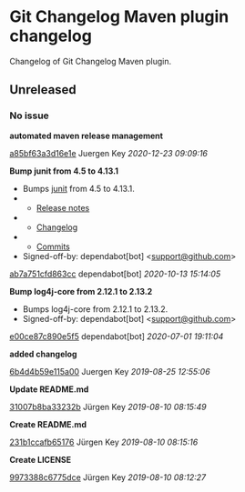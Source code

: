 # Git Changelog Maven plugin changelog

Changelog of Git Changelog Maven plugin.

## Unreleased
### No issue

**automated maven release management**


[a85bf63a3d16e1e](https://github.com/elbosso/Log4J2CustomJMXAppender/commit/a85bf63a3d16e1e) Juergen Key *2020-12-23 09:09:16*

**Bump junit from 4.5 to 4.13.1**

 * Bumps [junit](https://github.com/junit-team/junit4) from 4.5 to 4.13.1.
 * - [Release notes](https://github.com/junit-team/junit4/releases)
 * - [Changelog](https://github.com/junit-team/junit4/blob/main/doc/ReleaseNotes4.13.1.md)
 * - [Commits](https://github.com/junit-team/junit4/commits/r4.13.1)
 * Signed-off-by: dependabot[bot] &lt;support@github.com&gt;

[ab7a751cfd863cc](https://github.com/elbosso/Log4J2CustomJMXAppender/commit/ab7a751cfd863cc) dependabot[bot] *2020-10-13 15:14:05*

**Bump log4j-core from 2.12.1 to 2.13.2**

 * Bumps log4j-core from 2.12.1 to 2.13.2.
 * Signed-off-by: dependabot[bot] &lt;support@github.com&gt;

[e00ce87c890e5f5](https://github.com/elbosso/Log4J2CustomJMXAppender/commit/e00ce87c890e5f5) dependabot[bot] *2020-07-01 19:11:04*

**added changelog**


[6b4d4b59e115a00](https://github.com/elbosso/Log4J2CustomJMXAppender/commit/6b4d4b59e115a00) Juergen Key *2019-08-25 12:55:06*

**Update README.md**


[31007b8ba33232b](https://github.com/elbosso/Log4J2CustomJMXAppender/commit/31007b8ba33232b) Jürgen Key *2019-08-10 08:15:49*

**Create README.md**


[231b1ccafb65176](https://github.com/elbosso/Log4J2CustomJMXAppender/commit/231b1ccafb65176) Jürgen Key *2019-08-10 08:15:16*

**Create LICENSE**


[9973388c6775dce](https://github.com/elbosso/Log4J2CustomJMXAppender/commit/9973388c6775dce) Jürgen Key *2019-08-10 08:12:27*


